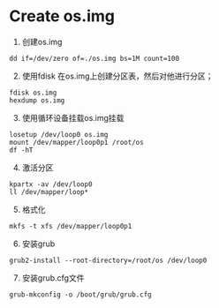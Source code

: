 # Create os.img

1. 创建os.img
```
dd if=/dev/zero of=./os.img bs=1M count=100
```

2. 使用fdisk 在os.img上创建分区表，然后对他进行分区；
```
fdisk os.img
hexdump os.img
```

3. 使用循环设备挂载os.img挂载
```
losetup /dev/loop0 os.img
mount /dev/mapper/loop0p1 /root/os
df -hT
```

4. 激活分区
```
kpartx -av /dev/loop0
ll /dev/mapper/loop*
```

5. 格式化
```
mkfs -t xfs /dev/mapper/loop0p1
```

6. 安装grub
```
grub2-install --root-directory=/root/os /dev/loop0
```

7. 安装grub.cfg文件
```
grub-mkconfig -o /boot/grub/grub.cfg
```

